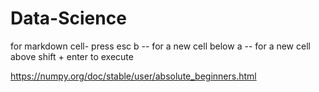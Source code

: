 # Data-Science


for markdown cell-
press esc
b -- for a new cell below
a -- for a new cell above
shift + enter to execute

https://numpy.org/doc/stable/user/absolute_beginners.html